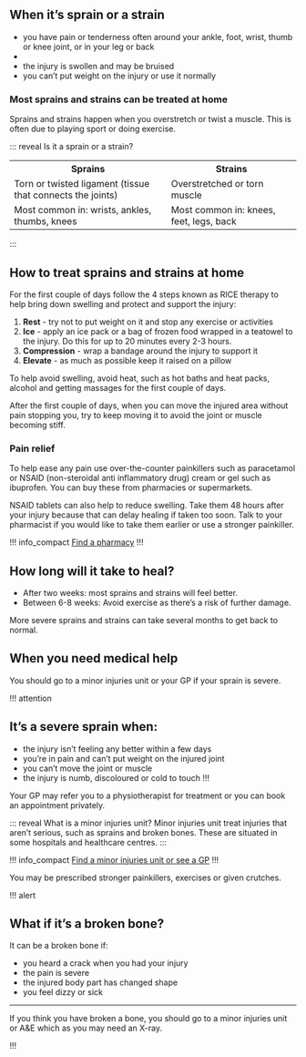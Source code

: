 <article class="panel">
  <div class="panel__content">
    <h2>When it’s sprain or a strain</h2>
    <ul class="list--chevron">
      <li>you have pain or tenderness often around your ankle, foot, wrist, thumb or knee joint, or in your leg or back<li>
      <li>the injury is swollen and may be bruised</li>
      <li>you can’t put weight on the injury or use it normally</li>
    </ul>
  </div>
  <footer class="panel__footer"><h3>Most sprains and strains can be treated at home</h3></footer>
</article>

Sprains and strains happen when you overstretch or twist a muscle.  This is often due to playing sport or doing exercise.

::: reveal Is it a sprain or a strain?
  <div class="table--horizontal-scroll">
    <table class="panel panel--binary">
      <tr>
        <th>Sprains</th>
        <th>Strains</th>
      </tr>
      <tr>
        <td>Torn or twisted ligament (tissue that connects the joints)</td>
        <td>Overstretched or torn muscle</td>
      </tr>
      <tr>
        <td>Most common in: wrists, ankles, thumbs, knees</td>
        <td>Most common in: knees, feet, legs, back
      </tr>
    </table>
  </div>
:::

## How to treat sprains and strains at home

For the first couple of days follow the 4 steps known as RICE therapy to help bring down swelling and protect and support the injury:

1. **Rest** - try not to put weight on it and stop any exercise or activities 
1. **Ice** - apply an ice pack or a bag of frozen food wrapped in a teatowel to the injury. Do this for up to 20 minutes every 2-3 hours.  
1. **Compression** - wrap a bandage around the injury to support it
1. **Elevate** - as much as possible keep it raised on a pillow 

To help avoid swelling, avoid heat, such as hot baths and heat packs, alcohol and getting massages for the first couple of days.

After the first couple of days, when you can move the injured area without pain stopping you, try to keep moving it to avoid the joint or muscle becoming stiff.

### Pain relief

To help ease any pain use over-the-counter painkillers such as paracetamol or NSAID  (non-steroidal anti inflammatory drug) cream or gel such as ibuprofen. You can buy these from pharmacies or supermarkets. 

NSAID tablets can also help to reduce swelling. Take them 48 hours after your injury because that can delay healing if taken too soon. Talk to your pharmacist if you would like to take them earlier or use a stronger painkiller. 

!!! info_compact
  [Find a pharmacy](https://beta.nhs.uk/finders/find-help) 
!!!

## How long will it take to heal?

- After two weeks: most sprains and strains will feel better. 
- Between 6-8 weeks: Avoid exercise as there’s a risk of further damage. 

More severe sprains and strains can take several months to get back to normal. 

## When you need medical help

You should go to a minor injuries unit or your GP if your sprain is severe.

!!! attention
  ## It’s a severe sprain when:
  - the injury isn’t feeling any better within a few days
  - you’re in pain and can’t put weight on the injured joint 
  - you can’t move the joint or muscle
  - the injury is numb, discoloured or cold to touch 
!!!

Your GP may refer you to a physiotherapist for treatment or you can book an appointment privately.

::: reveal What is a minor injuries unit? 
  Minor injuries unit treat injuries that aren’t serious, such as sprains and broken bones. These are situated in some hospitals and healthcare centres. 
:::

!!! info_compact
  [Find a minor injuries unit or see a GP](#)
!!!

You may be prescribed stronger painkillers, exercises or given crutches.

!!! alert
## What if it’s a broken bone?

It can be a broken bone if:

- you heard a crack when you had your injury
- the pain is severe 
- the injured body part has changed shape
- you feel dizzy or sick
<hr>

If you think you have broken a bone, you should go to a minor injuries unit or A&E which as you may need an X-ray. 

!!!
